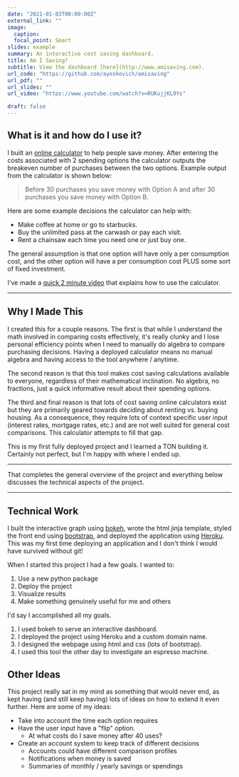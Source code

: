 ```yaml
---
date: "2021-01-03T00:00:00Z"
external_link: ""
image:
  caption: 
  focal_point: Smart
slides: example
summary: An interactive cost saving dashboard.
title: Am I Saving?
subtitle: View the dashboard [here](http://www.amisaving.com).
url_code: "https://github.com/ayoskovich/amisaving"
url_pdf: ""
url_slides: ""
url_video: "https://www.youtube.com/watch?v=RUKujjKL9Ys"

draft: false
---
```


## What is it and how do I use it?
I built an [online calculator](http://www.amisaving.com) to help people save money. After entering the costs associated with 2 spending options the calculator outputs the breakeven number of purchases between the two options. Example output from the calculator is shown below: 

> Before 30 purchases you save money with Option A and after 30 purchases you save money with Option B.

Here are some example decisions the calculator can help with: 

- Make coffee at home or go to starbucks. 
- Buy the unlimited pass at the carwash or pay each visit. 
- Rent a chainsaw each time you need one or just buy one.

The general assumption is that one option will have only a per consumption cost, and the other option will have a per consumption cost PLUS some sort of fixed investment.

I've made a [quick 2 minute video](https://www.youtube.com/watch?v=RUKujjKL9Ys) that explains how to use the calculator.

<hr>

## Why I Made This
I created this for a couple reasons. The first is that while I understand the math involved in comparing costs effectively, it's really clunky and I lose personal efficiency points when I need to manually do algebra to compare purchasing decisions. Having a deployed calculator means no manual algebra and having access to the tool anywhere / anytime.

The second reason is that this tool makes cost saving calculations available to everyone, regardless of their mathematical inclination. No algebra, no fractions, just a quick informative result about their spending options.

The third and final reason is that lots of cost saving online calculators exist but they are primarily geared towards deciding about renting vs. buying housing. As a consequence, they require lots of context specific user input (interest rates, mortgage rates, etc.) and are not well suited for general cost comparisons. This calculator attempts to fill that gap.

This is my first fully deployed project and I learned a TON building it. Certainly not perfect, but I'm happy with where I ended up.

<hr>

That completes the general overview of the project and everything below discusses the technical aspects of the project.  

<hr>

## Technical Work
I built the interactive graph using [bokeh](https://bokeh.org), wrote the html jinja template, styled the front end using [bootstrap](https://getbootstrap.com), and deployed the application using [Heroku](https://www.heroku.co://www.heroku.com). This was my first time deploying an application and I don't think I would have survived without git!  

When I started this project I had a few goals. I wanted to:

1. Use a new python package
2. Deploy the project
3. Visualize results
4. Make something genuinely useful for me and others

I'd say I accomplished all my goals.

1. I used bokeh to serve an interactive dashboard.
2. I deployed the project using Heroku and a custom domain name.
3. I designed the webpage using html and css (lots of bootstrap).
4. I used this tool the other day to investigate an espresso machine.

## Other Ideas
This project really sat in my mind as something that would never end, as kept having (and still keep having) lots of ideas on how to extend it even further. Here are some of my ideas:

- Take into account the time each option requires
- Have the user input have a "flip" option. 
  - At what costs do I save money after 40 uses?
- Create an account system to keep track of different decisions
  - Accounts could have different comparison profiles
  - Notifications when money is saved
  - Summaries of monthly / yearly savings or spendings
